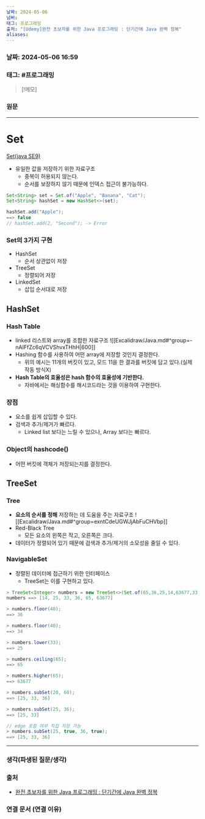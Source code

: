 ```yaml
---
날짜: 2024-05-06
넘버: 
태그: 프로그래밍
출처: "[Udemy]완전 초보자를 위한 Java 프로그래밍 : 단기간에 Java 완벽 정복"
aliases:
---
```

### 날짜:  2024-05-06 16:59

### 태그:  #프로그래밍

>[!메모]
>

### 원문
---
# Set
[Set(java SE9)](https://docs.oracle.com/javase%2F9%2Fdocs%2Fapi%2F%2F/java/util/Set.html)
- 유일한 값을 저장하기 위한 자료구조
	- 중복이 허용되지 않는다.
	- 순서를 보장하지 않기 때문에 인덱스 접근이 불가능하다.
```java
Set<String> set = Set.of("Apple", "Banana", "Cat");
Set<String> hashSet = new HashSet<>(set);

hashSet.add("Apple");
==> false
// hashSet.add(2, "Second"); -> Error
```
### Set의 3가지 구현
- HashSet
	- 순서 상관없이 저장
- TreeSet
	- 정렬되어 저장
- LinkedSet
	- 삽입 순서대로 저장
## HashSet
### Hash Table
- linked 리스트와 array를 조합한 자료구조
![[Excalidraw/Java.md#^group=-nAIFfZc6qVCVShvxTHhH|600]]
- Hashing 함수를 사용하여 어떤 array에 저장할 것인지 결정한다.
	- 위의 예시는 11개의 버킷이 있고, 모드 11을 한 결과를 버킷에 담고 있다.(실제 작동 방식X)
- **Hash Table의 효율성은 hash 함수의 효율성에 기반한다.**
	- 자바에서는 해싱함수를 해시코드라는 것을 이용하여 구현한다.
### 장점
- 요소를 쉽게 삽입할 수 있다.
- 검색과 추가/제거가 빠르다.
	- Linked list 보다는 느릴 수 있으나, Array 보다는 빠르다.
### Object의 hashcode() 
- 어떤 버킷에 객체가 저장되는지를 결정한다.
## TreeSet
### Tree
- **요소의 순서를 정해** 저장하는 데 도움을 주는 자료구조
![[Excalidraw/Java.md#^group=exntCdeUGWJjAbFuCHVbp]]
- Red-Black Tree
	- 모든  요소의 왼쪽은 작고, 오른쪽은 크다.
- 데이터가 정렬되어 있기 때문에 검색과 추가/제거의 소모성을 줄일 수 있다.
### NavigableSet
- 정렬된 데이터에 접근하기 위한 인터페이스
	- TreeSet는 이를 구현하고 있다.
```java
> TreeSet<Integer> numbers = new TreeSet<>(Set.of(65,36,25,14,63677,33));
numbers ==> [14, 25, 33, 36, 65, 63677]

> numbers.floor(40);
==> 36

> numbers.floor(40);
==> 34

> numbers.lower(33);
==> 25

> numbers.ceiling(65);
==> 65

> numbers.higher(65);
==> 63677

> numbers.subSet(20, 60);
==> [25, 33, 36]

> numbers.subSet(25, 36);
==> [25, 33]

// edge 포함 여부 직접 지정 가능
> numbers.subSet(25, true, 36, true);
==> [25, 33, 36]
```

---
### 생각(파생된 질문/생각)

### 출처
- [완전 초보자를 위한 Java 프로그래밍 : 단기간에 Java 완벽 정복](https://www.udemy.com/course/best-java-programming/?couponCode=ST6MT42324)

### 연결 문서 (연결 이유)
